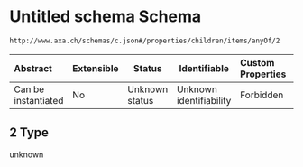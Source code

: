 # Untitled schema Schema

```txt
http://www.axa.ch/schemas/c.json#/properties/children/items/anyOf/2
```




| Abstract            | Extensible | Status         | Identifiable            | Custom Properties | Additional Properties | Access Restrictions | Defined In                                |
| :------------------ | ---------- | -------------- | ----------------------- | :---------------- | --------------------- | ------------------- | ----------------------------------------- |
| Can be instantiated | No         | Unknown status | Unknown identifiability | Forbidden         | Allowed               | none                | [c.json\*](c.json "open original schema") |

## 2 Type

unknown
